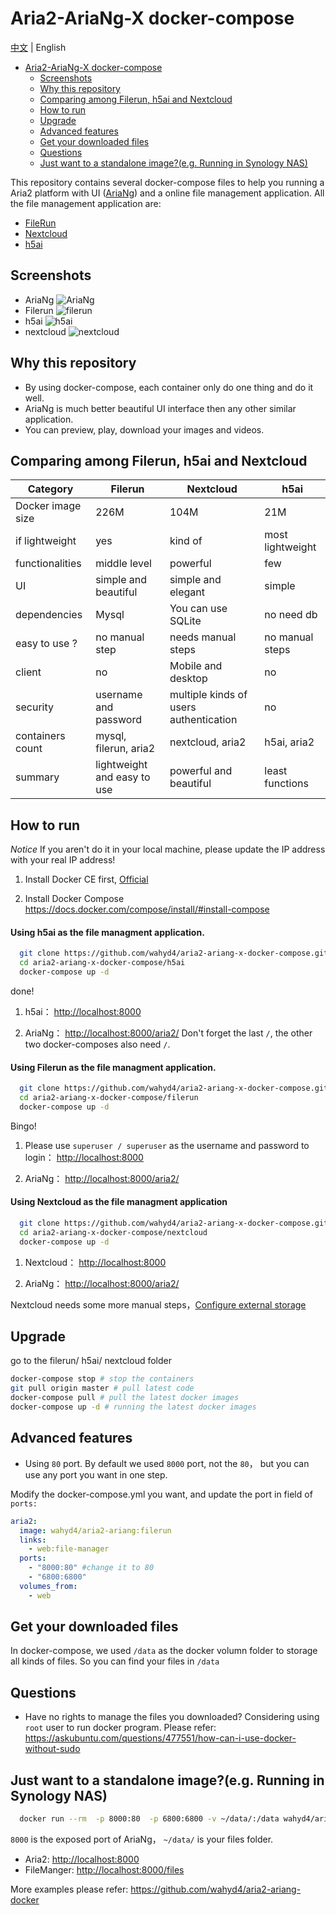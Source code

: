 # Aria2-AriaNg-X docker-compose

[中文](https://github.com/wahyd4/aria2-ariang-x-docker-compose/blob/master/README.md) | English

<!-- TOC -->

- [Aria2-AriaNg-X docker-compose](#aria2-ariang-x-docker-compose)
  - [Screenshots](#screenshots)
  - [Why this repository](#why-this-repository)
  - [Comparing among Filerun, h5ai and Nextcloud](#comparing-among-filerun-h5ai-and-nextcloud)
  - [How to run](#how-to-run)
  - [Upgrade](#upgrade)
  - [Advanced features](#advanced-features)
  - [Get your downloaded files](#get-your-downloaded-files)
  - [Questions](#questions)
  - [Just want to a standalone image?(e.g. Running in Synology NAS)](#just-want-to-a-standalone-imageeg-running-in-synology-nas)

<!-- /TOC -->

This repository contains several docker-compose files to help you running a Aria2 platform with UI ([AriaNg](https://github.com/mayswind/AriaNg)) and a online file management application. All the file management application are:
  * [FileRun](https://www.filerun.com/)
  * [Nextcloud](https://nextcloud.com/)
  * [h5ai](https://larsjung.de/h5ai/)

## Screenshots
 * AriaNg ![AriaNg](https://raw.githubusercontent.com/wahyd4/aria2-ariang-x-docker-compose/master/images/ariang.png)
 * Filerun ![filerun](https://raw.githubusercontent.com/wahyd4/aria2-ariang-x-docker-compose/master/images/filerun.png)
 * h5ai ![h5ai](https://raw.githubusercontent.com/wahyd4/aria2-ariang-x-docker-compose/master/images/h5ai.png)
 * nextcloud ![nextcloud](https://raw.githubusercontent.com/wahyd4/aria2-ariang-x-docker-compose/master/images/nextcloud.png)

## Why this repository
  * By using docker-compose, each container only do one thing and do it well.
  * AriaNg is much better beautiful UI interface then any other similar application.
  * You can preview, play, download your images and videos.


## Comparing among Filerun, h5ai and Nextcloud

|Category | Filerun | Nextcloud | h5ai|
|---- | --- | --- | --- |
|Docker image size| 226M | 104M | 21M |
|if lightweight| yes | kind of | most lightweight |
|functionalities| middle level | powerful | few |
|UI| simple and beautiful | simple and elegant | simple |
|dependencies| Mysql | You can use SQLite | no need db |
|easy to use ?|no manual step|needs manual steps| no manual steps |
|client |no |Mobile and desktop| no|
|security|username and password|multiple kinds of users authentication| no|
|containers count|mysql, filerun, aria2|nextcloud, aria2| h5ai, aria2 |
|summary|lightweight and easy to use|powerful and beautiful| least functions|


## How to run
  *Notice* If you aren't do it in your local machine, please update the IP address with your real IP address!

  1. Install Docker CE first, [Official](https://docs.docker.com/engine/installation/linux/docker-ce/ubuntu/)

  2. Install Docker Compose <https://docs.docker.com/compose/install/#install-compose>
  #### Using **h5ai** as the file managment application.
  ```bash
    git clone https://github.com/wahyd4/aria2-ariang-x-docker-compose.git
    cd aria2-ariang-x-docker-compose/h5ai
    docker-compose up -d
  ```
  done!

  1. h5ai： <http://localhost:8000>

  2. AriaNg： <http://localhost:8000/aria2/> Don't forget the last `/`, the other two docker-composes also need `/`.
  ####  Using **Filerun** as the file managment application.
  ```bash
    git clone https://github.com/wahyd4/aria2-ariang-x-docker-compose.git
    cd aria2-ariang-x-docker-compose/filerun
    docker-compose up -d
  ```
  Bingo!

  1. Please use `superuser / superuser` as the username and password to login： <http://localhost:8000>

  2. AriaNg： <http://localhost:8000/aria2/>

  #### Using **Nextcloud** as the file managment application
  ```bash
    git clone https://github.com/wahyd4/aria2-ariang-x-docker-compose.git
    cd aria2-ariang-x-docker-compose/nextcloud
    docker-compose up -d
  ```
  1. Nextcloud： <http://localhost:8000>

  2. AriaNg： <http://localhost:8000/aria2/>

  Nextcloud needs some more manual steps，[Configure external storage](https://github.com/wahyd4/aria2-ariang-x-docker-compose/tree/master/nextcloud#nextcloud-配置-external-storage)

## Upgrade
  go to the filerun/ h5ai/ nextcloud folder
  ```bash
  docker-compose stop # stop the containers
  git pull origin master # pull latest code
  docker-compose pull # pull the latest docker images
  docker-compose up -d # running the latest docker images
  ```

## Advanced features
  * Using `80` port. By default we used `8000`  port, not the `80`， but you can use any port you want in one step.

  Modify the docker-compose.yml you want, and update the port in field of `ports:`

  ```yaml
  aria2:
    image: wahyd4/aria2-ariang:filerun
    links:
      - web:file-manager
    ports:
      - "8000:80" #change it to 80
      - "6800:6800"
    volumes_from:
      - web
  ```

## Get your downloaded files
  In docker-compose, we used `/data` as the docker volumn folder to storage all kinds of files. So you can find your files in `/data`

## Questions

  * Have no rights to manage the files you downloaded? Considering using `root` user to run docker program. Please refer: <https://askubuntu.com/questions/477551/how-can-i-use-docker-without-sudo>
## Just want to a standalone image?(e.g. Running in Synology NAS)
  ```bash
    docker run --rm  -p 8000:80  -p 6800:6800 -v ~/data/:/data wahyd4/aria2-ui
  ```
  `8000` is the exposed port of AriaNg， `~/data/` is your files folder.

  * Aria2: <http://localhost:8000>
  * FileManger: <http://localhost:8000/files>

  More examples please refer: <https://github.com/wahyd4/aria2-ariang-docker>
